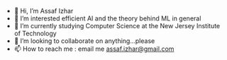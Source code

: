 - 👋 Hi, I’m Assaf Izhar
- 👀 I’m interested efficient AI and the theory behind ML in general
- 🌱 I’m currently studying Computer Science at the New Jersey Institute of Technology
- 💞️ I’m looking to collaborate on anything...please
- 📫 How to reach me : email me assaf.izhar@gmail.com

<!---
mumkyy/mumkyy is a ✨ special ✨ repository because its `README.md` (this file) appears on your GitHub profile.
You can click the Preview link to take a look at your changes.
--->
